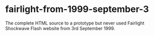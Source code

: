 fairlight-from-1999-september-3
===============================

The complete HTML source to a prototype but never used Fairlight Shockwave Flash website from 3rd September 1999.

